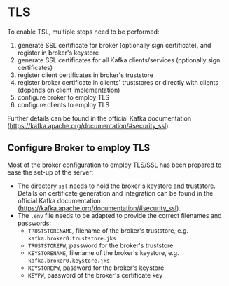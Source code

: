 # TLS

To enable TSL, multiple steps need to be performed:
  1. generate SSL certificate for broker (optionally sign certificate), and register in broker's keystore
  2. generate SSL certificates for all Kafka clients/services (optionally sign certificates)
  3. register client certificates in broker's truststore
  4. register broker certificate in clients' truststores or directly with clients (depends on client implementation)
  5. configure broker to employ TLS
  6. configure clients to employ TLS

Further details can be found in the official Kafka documentation (https://kafka.apache.org/documentation/#security_ssl).

## Configure Broker to employ TLS

Most of the broker configuration to employ TLS/SSL has been prepared to ease the set-up of the server:
  - The directory `ssl` needs to hold the broker's keystore and truststore. Details on certificate generation and integration can be found in the official Kafka documentation (https://kafka.apache.org/documentation/#security_ssl).
  - The `.env` file needs to be adapted to provide the correct filenames and passwords:
    - `TRUSTSTORENAME`, filename of the broker's truststore, e.g. `kafka.broker0.truststore.jks`
    - `TRUSTSTOREPW`, password for the broker's truststore
    - `KEYSTORENAME`, filename of the broker's keystore, e.g. `kafka.broker0.keystore.jks`
    - `KEYSTOREPW`, password for the broker's keystore
    - `KEYPW`, password of the broker's certificate key
